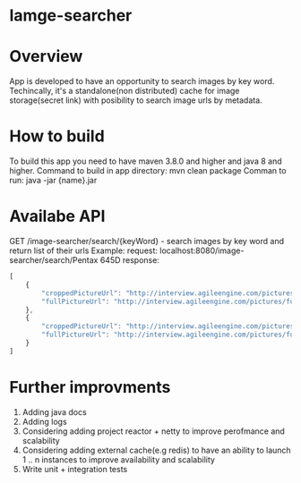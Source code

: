 # Iamge-searcher

# Overview
App is developed to have an opportunity to search images by key word. 
Techincally, it's a standalone(non distributed) cache for image storage(secret link) with posibility to search image urls by metadata.

# How to build 
To build this app you need to have maven 3.8.0 and higher and java 8 and higher.
Command to build in app directory: mvn clean package
Comman to run: java -jar {name}.jar

# Availabe API
GET /image-searcher/search/{keyWord} - search images by key word and return list of their urls
Example: 
request: localhost:8080/image-searcher/search/Pentax 645D
response: 
```js
[
    {
        "croppedPictureUrl": "http://interview.agileengine.com/pictures/cropped/0002.jpg",
        "fullPictureUrl": "http://interview.agileengine.com/pictures/full_size/0002.jpg"
    },
    {
        "croppedPictureUrl": "http://interview.agileengine.com/pictures/cropped/697074.jpg",
        "fullPictureUrl": "http://interview.agileengine.com/pictures/full_size/697074.jpg"
    }
]
```

# Further improvments
1) Adding java docs
2) Adding logs
3) Considering adding project reactor + netty to improve perofmance and scalability
4) Considering adding external cache(e.g redis) to have an ability to launch 1 .. n instances to improve availability and scalability
5) Write unit + integration tests
